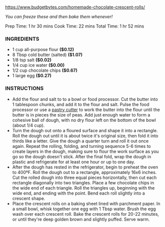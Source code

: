 https://www.budgetbytes.com/homemade-chocolate-crescent-rolls/

*You can freeze these and then bake them whenever!*

Prep Time: 1 hr 30 mins
Cook Time: 22 mins
Total Time: 1 hr 52 mins

### INGREDIENTS

- 1 cup all-purpose flour **($0.12)**
- 8 Tbsp cold butter (salted) **($1.07)**
- 1/8 tsp salt **($0.02)**
- 1/4 cup ice water **($0.00)**
- 1/2 cup chocolate chips **($0.67)**
- 1 large egg **($0.27)**

### INSTRUCTIONS

- Add the flour and salt to to a bowl or food processor. Cut the butter into 1 tablespoon chunks, and add it to the flour and salt. Pulse the food processor or use a [pastry cutter](https://www.amazon.com/Winco-Blade-Pastry-Blender-Stainless/dp/B003HEWB08/ref=sr_1_5?s=kitchen&ie=UTF8&qid=1486497421&sr=1-5&keywords=pastry+cutter&tag=budgetbytes0d-20) to work the butter into the flour until the butter is in pieces the size of peas. Add just enough water to form a cohesive ball of dough, with no dry flour left on the bottom of the bowl (about 1/4 cup).
- Turn the dough out onto a floured surface and shape it into a rectangle. Roll the dough out until it is about twice it's original size, then fold it into thirds like a letter. Give the dough a quarter turn and roll it out once again. Repeat the rolling, folding, and turning sequence 5-6 times to create layers in the dough, making sure to flour the work surface as you go so the dough doesn't stick. After the final fold, wrap the dough in plastic and refrigerate for at least one hour or up to one day.
- After the dough has rested in the refrigerator, begin to preheat the oven to 400ºF. Roll the dough out to a rectangle, approximately 16x6 inches. Cut the rolled dough into three equal pieces horizontally, then cut each rectangle diagonally into two triangles. Place a few chocolate chips in the wide end of each triangle. Roll the triangles up, beginning with the wide end, and ending with the point. Bend each roll slightly into a crescent shape.
- Place the crescent rolls on a baking sheet lined with parchment paper. In a small bowl, whisk together one egg with 1 Tbsp water. Brush the egg wash over each crescent roll. Bake the crescent rolls for 20-22 minutes, or until they're deep golden brown and slightly puffed. Serve warm.
